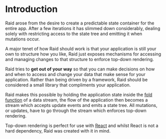 
# Introduction

Raid arose from the desire to create a predictable state container for the entire app. After a few iterations it has slimmed down considerably, dealing solely with restricting access to the state tree and emitting it when mutations occur.

A major tenet of how Raid should work is that your application is still your own to structure how you like, Raid just exposes mechanisms for accessing and managing changes to that structure to enforce top-down rendering.

Raid tries to **get out of your way** so that you can make decisions on how and when to access and change your data that make sense for your application. Rather than being driven by a framework, Raid should be considered a small library that compliments your application.

Raid makes this possible by holding the application state inside the [fold function](https://thoughtstreams.io/dobesv/functional-reactive-programming/7768/) of a data stream, the flow of the application then becomes a stream which accepts update events and emits a state tree. All mutations, or updates, have to go through the stream which enforces top-down rendering.

Top-down rendering is perfect for use with [React](https://facebook.github.io/react/) and whilst React is not a hard dependency, Raid was created with it in mind.
